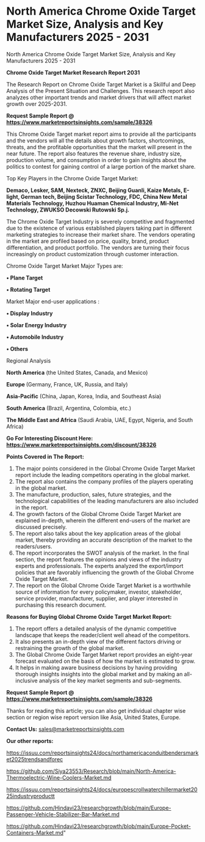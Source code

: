 # North America Chrome Oxide Target Market Size, Analysis and Key Manufacturers 2025 - 2031
 North America Chrome Oxide Target Market Size, Analysis and Key Manufacturers 2025 - 2031

<strong>Chrome Oxide Target Market Research Report 2031</strong>

The Research Report on Chrome Oxide Target Market is a Skillful and Deep Analysis of the Present Situation and Challenges. This research report also analyzes other important trends and market drivers that will affect market growth over 2025-2031.

<strong>Request Sample Report @ <a href=https://www.marketreportsinsights.com/sample/38326>https://www.marketreportsinsights.com/sample/38326</a></strong>

This Chrome Oxide Target market report aims to provide all the participants and the vendors will all the details about growth factors, shortcomings, threats, and the profitable opportunities that the market will present in the near future. The report also features the revenue share, industry size, production volume, and consumption in order to gain insights about the politics to contest for gaining control of a large portion of the market share.

Top Key Players in the Chrome Oxide Target Market:

<strong>Demaco, Lesker, SAM, Nexteck, ZNXC, Beijing Guanli, Kaize Metals, E-light, German tech, Beijing Scistar Technology, FDC, China New Metal Materials Technology, Huzhou Huaman Chemical Industry, Mi-Net Technology, ZWUKSO Decowski Rutowski Sp.j.</strong>

The Chrome Oxide Target Industry is severely competitive and fragmented due to the existence of various established players taking part in different marketing strategies to increase their market share. The vendors operating in the market are profiled based on price, quality, brand, product differentiation, and product portfolio. The vendors are turning their focus increasingly on product customization through customer interaction.

Chrome Oxide Target Market Major Types are:

<strong>•  Plane Target

•  Rotating Target</strong>

Market Major end-user applications :

<strong>•  Display Industry

•  Solar Energy Industry

•  Automobile Industry

•  Others</strong>

Regional Analysis

</u><strong><b>North America</b></strong> (the United States, Canada, and Mexico)

<strong><b>Europe </b></strong>(Germany, France, UK, Russia, and Italy)

<strong><b>Asia-Pacific</b></strong> (China, Japan, Korea, India, and Southeast Asia)

<strong><b>South America</b></strong> (Brazil, Argentina, Colombia, etc.)

<strong><b>The Middle East and Africa</b></strong> (Saudi Arabia, UAE, Egypt, Nigeria, and South Africa)

<strong>Go For Interesting Discount Here: <a href=https://www.marketreportsinsights.com/discount/38326>https://www.marketreportsinsights.com/discount/38326</a></strong>

<strong>Points Covered in The Report:</strong>
<ol>
  <li>The major points considered in the Global Chrome Oxide Target Market report include the leading competitors operating in the global market.</li>
  <li>The report also contains the company profiles of the players operating in the global market.</li>
  <li>The manufacture, production, sales, future strategies, and the technological capabilities of the leading manufacturers are also included in the report.</li>
  <li>The growth factors of the Global Chrome Oxide Target Market are explained in-depth, wherein the different end-users of the market are discussed precisely.</li>
  <li>The report also talks about the key application areas of the global market, thereby providing an accurate description of the market to the readers/users.</li>
  <li>The report incorporates the SWOT analysis of the market. In the final section, the report features the opinions and views of the industry experts and professionals. The experts analyzed the export/import policies that are favorably influencing the growth of the Global Chrome Oxide Target Market.</li>
  <li>The report on the Global Chrome Oxide Target Market is a worthwhile source of information for every policymaker, investor, stakeholder, service provider, manufacturer, supplier, and player interested in purchasing this research document.</li>
</ol>
<strong>Reasons for Buying Global Chrome Oxide Target Market Report:</strong>

<ol>
  <li>The report offers a detailed analysis of the dynamic competitive landscape that keeps the reader/client well ahead of the competitors.</li>
  <li>It also presents an in-depth view of the different factors driving or restraining the growth of the global market.</li>
  <li>The Global Chrome Oxide Target Market report provides an eight-year forecast evaluated on the basis of how the market is estimated to grow.</li>
  <li>It helps in making aware business decisions by having providing thorough insights insights into the global market and by making an all-inclusive analysis of the key market segments and sub-segments.</li>
</ol>
<strong>Request Sample Report @ <a href=https://www.marketreportsinsights.com/sample/38326>https://www.marketreportsinsights.com/sample/38326</a></strong>


Thanks for reading this article; you can also get individual chapter wise section or region wise report version like Asia, United States, Europe.

<strong>Contact Us:</strong>
sales@marketreportsinsights.com

<strong>Our other reports:</strong>

<a href=https://issuu.com/reportsinsights24/docs/northamericaconduitbendersmarket2025trendsandforec>https://issuu.com/reportsinsights24/docs/northamericaconduitbendersmarket2025trendsandforec</a>

<a href=https://github.com/Siya23553/Research/blob/main/North-America-Thermoelectric-Wine-Coolers-Market.md>https://github.com/Siya23553/Research/blob/main/North-America-Thermoelectric-Wine-Coolers-Market.md</a>

<a href=https://issuu.com/reportsinsights24/docs/europescrollwaterchillermarket2025industryproductt>https://issuu.com/reportsinsights24/docs/europescrollwaterchillermarket2025industryproductt</a>

<a href=https://github.com/Hindavi23/researchgrowth/blob/main/Europe-Passenger-Vehicle-Stabilizer-Bar-Market.md>https://github.com/Hindavi23/researchgrowth/blob/main/Europe-Passenger-Vehicle-Stabilizer-Bar-Market.md</a>

<a href=https://github.com/Hindavi23/researchgrowth/blob/main/Europe-Pocket-Containers-Market.md>https://github.com/Hindavi23/researchgrowth/blob/main/Europe-Pocket-Containers-Market.md</a>"

